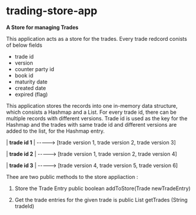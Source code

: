 # trading-store-app
**A Store for managing Trades**

This application acts as a store for the trades.
Every trade redcord conists of below fields 
- trade id
- version
- counter party id
- book id
- maturity date
- created date
- expired (flag)

This application stores the records into one in-memory data structure, which consists a Hashmap and a List.
For every trade id, there can be multiple records with different versions.
Trade id is used as the key for the Hashmap and the trades with same trade id and different versions are added to the list, for the Hashmap entry. 


| **trade id  1** | -----> [trade version 1, trade version 2, trade version 3] 

| **trade id  2** | -----> [trade version 1, trade version 2, trade version 4]

| **trade id  3** | -----> [trade version 4, trade version 5, trade version 6]


Thee are two public methods to the store appliaction : 

1. Store the Trade Entry
   public boolean addToStore(Trade newTradeEntry)

2. Get the trade entries for the given trade is
   public List<Trade> getTrades (String tradeId)

